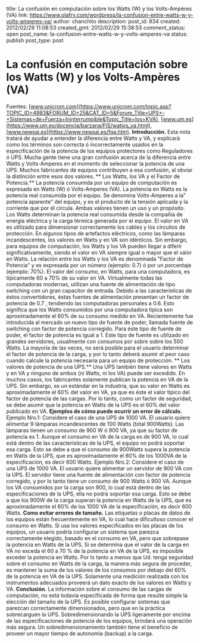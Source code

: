 title: La confusión en computación sobre los Watts (W) y los Volts-Ampères (VA)
link: https://www.olafrv.com/wordpress/la-confusion-entre-watts-w-y-volts-amperes-va/
author: chanchito
description: 
post_id: 834
created: 2012/02/29 11:08:53
created_gmt: 2012/02/29 15:38:53
comment_status: open
post_name: la-confusion-entre-watts-w-y-volts-amperes-va
status: publish
post_type: post

# La confusión en computación sobre los Watts (W) y los Volts-Ampères (VA)

Fuentes: [www.unicrom.com](https://www.unicrom.com/topic.asp?TOPIC_ID=4983&FORUM_ID=25&CAT_ID=5&Forum_Title=UPS+-+Sistemas+de+Fuerza+Ininterrumpible&Topic_Title=los+KVA), [www.um.es](https://www.um.es/docencia/barzana/FIS/watios_va.html), [www.newsai.es](https://www.newsai.es/fqa.htm). **Introducción.** Esta nota tratará de ayudar a entender la diferencia entre Watts y VA, y explicará como los términos son correcta ó incorrectamente usados en la especificación de la potencia de los equipos protectores como Reguladores ó UPS. Mucha gente tiene una gran confusión acerca de la diferencia entre Watts y Volts-Amperes en el momento de seleccionar la potencia de una UPS. Muchos fabricantes de equipos contribuyen a esa confusión, al obviar la distinción entre esos dos valores. ** Los Watts, los VA y el Factor de Potencia.** La potencia consumida por un equipo de computación es expresada en Watts (W) ó Volts-Amperes (VA). La potencia en Watts es la potencia real consumida por el equipo. Se denomina Volts-Amperes a la" potencia aparente" del equipo, y es el producto de la tensión aplicada y la corriente que por él circula. Ambas valores tienen un uso y un propósito. Los Watts determinan la potencia real consumida desde la compañía de energía eléctrica y la carga térmica generada por el equipo. El valor en VA es utilizado para dimensionar correctamente los cables y los circuitos de protección. En algunos tipos de artefactos eléctricos, como las lámparas incandescentes, los valores en Watts y en VA son idénticos. Sin embargo, para equipos de computación, los Watts y los VA pueden llegar a diferir significativamente, siendo el valor en VA siempre igual o mayor que el valor en Watts. La relación entre los Watts y los VA es denominada "Factor de Potencia" y es expresada por un número (ejemplo: 0.7) ó por un porcentaje (ejemplo: 70%). El valor del consumo, en Watts, para una computadora, es típicamente 60 a 70% de su valor en VA. Virtualmente todas las computadoras modernas, utilizan una fuente de alimentación de tipo switching con un gran capacitor de entrada. Debido a las características de éstos convertidores, éstas fuentes de alimentación presentan un factor de potencia de 0.7 , tendiendo las computadoras personales a 0.6. Esto significa que los Watts consumidos por una computadora típica son aproximadamente el 60% de su consumo medido en VA. Recientemente fue introducida al mercado un nuevo tipo de fuente de poder, llamada fuente de switching con factor de potencia corregido. Para éste tipo de fuente de poder, el factor de potencia es igual a 1. Este tipo de fuente es utilizado en grandes servidores, usualmente con consumos por sobre sobre los 500 Watts. La mayoría de las veces, no será posible para el usuario determinar el factor de potencia de la carga, y por lo tanto deberá asumir el peor caso cuando calcule la potencia necesaria para un equipo de protección. ** Los valores de potencia de una UPS.** Una UPS también tiene valores en Watts y en VA y ninguno de ambos (ni Watts, ni los VA) puede ser excedido. En muchos casos, los fabricantes solamente publican la potencia en VA de la UPS. Sin embargo, es un estándar en la industria, que su valor en Watts es aproximadamente el 60% del valor en VA, ya que es éste el valor típico del factor de potencia de las cargas. Por lo tanto, como un factor de seguridad, se debe asumir que la potencia en Watts de la UPS es el 60% del valor publicado en VA. **Ejemplos de cómo puede ocurrir un error de cálculo.** Ejemplo Nro.1: Considere el caso de una UPS de 1000 VA. El usuario quiere alimentar 9 lámparas incandescentes de 100 Watts (total 900Watts). Las lámparas tienen un consumo de 900 W ó 900 VA, ya que su factor de potencia es 1. Aunque el consumo en VA de la carga es de 900 VA, lo cual está dentro de las características de la UPS, el equipo no podrá soportar esa carga. Esto se debe a que el consumo de 900Watts supera la potencia en Watts de la UPS, que es aproximadamente el 60% de los 1000VA de la especificación, es decir 600 Watts. Ejemplo Nro.2: Considere el caso de una UPS de 1000 VA. El usuario quiere alimentar un servidor de 900 VA con la UPS. El servidor tiene una fuente de alimentación con factor de potencia corregido, y por lo tanto tiene un consumo de 900 Watts ó 900 VA. Aunque los VA consumidos por la carga son 900, lo cual está dentro de las especificaciones de la UPS, ella no podrá soportar esa carga. Esto se debe a que los 900W de la carga superan la potencia en Watts de la UPS, que es aproximadamente el 60% de los 1000 VA de la especificación, es decir 600 Watts. **Como evitar errores de tamaño.** Las etiquetas o placas de datos de los equipos están frecuentemente en VA, lo cual hace dificultoso conocer el consumo en Watts. Si usa los valores especificados en las placas de los equipos, un usuario podría configurar un sistema que parezca correctamente elegido, basado en el consumo en VA, pero que sobrepase la potencia en Watts de la UPS. Si se determina que el valor de la carga en VA no exceda el 60 a 70 % de la potencia en VA de la UPS, es imposible exceder la potencia en Watts. Por lo tanto a menos que Ud. tenga seguridad sobre el consumo en Watts de la carga, la manera más segura de proceder, es mantener la suma de los valores de los consumos por debajo del 60% de la potencia en VA de la UPS. Solamente una medición realizada con los instrumentos adecuados proveerá un dato exacto de los valores en Watts y VA. **Conclusión.** La información sobre el consumo de las cargas de computación, no está todavía especificada de forma que resulte simple la elección del tamaño de la UPS. Es posible configurar sistemas que parezcan correctamente dimensionados, pero que en la práctica sobrecarguen la UPS. Sobredimensionando la UPS ligeramente por encima de las especificaciones de potencia de los equipos, brindará una operación más segura. Un sobredimensionamiento también tiene el beneficio de proveer un mayor tiempo de autonomía (backup) a la carga.